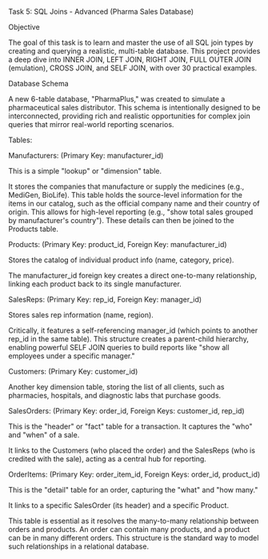 Task 5: SQL Joins - Advanced (Pharma Sales Database)

Objective

The goal of this task is to learn and master the use of all SQL join types by creating and querying a realistic, multi-table database. This project provides a deep dive into INNER JOIN, LEFT JOIN, RIGHT JOIN, FULL OUTER JOIN (emulation), CROSS JOIN, and SELF JOIN, with over 30 practical examples.

Database Schema

A new 6-table database, "PharmaPlus," was created to simulate a pharmaceutical sales distributor. This schema is intentionally designed to be interconnected, providing rich and realistic opportunities for complex join queries that mirror real-world reporting scenarios.

Tables:

Manufacturers: (Primary Key: manufacturer_id)

This is a simple "lookup" or "dimension" table.

It stores the companies that manufacture or supply the medicines (e.g., MediGen, BioLife). This table holds the source-level information for the items in our catalog, such as the official company name and their country of origin. This allows for high-level reporting (e.g., "show total sales grouped by manufacturer's country"). These details can then be joined to the Products table.

Products: (Primary Key: product_id, Foreign Key: manufacturer_id)

Stores the catalog of individual product info (name, category, price).

The manufacturer_id foreign key creates a direct one-to-many relationship, linking each product back to its single manufacturer.

SalesReps: (Primary Key: rep_id, Foreign Key: manager_id)

Stores sales rep information (name, region).

Critically, it features a self-referencing manager_id (which points to another rep_id in the same table). This structure creates a parent-child hierarchy, enabling powerful SELF JOIN queries to build reports like "show all employees under a specific manager."

Customers: (Primary Key: customer_id)

Another key dimension table, storing the list of all clients, such as pharmacies, hospitals, and diagnostic labs that purchase goods.

SalesOrders: (Primary Key: order_id, Foreign Keys: customer_id, rep_id)

This is the "header" or "fact" table for a transaction. It captures the "who" and "when" of a sale.

It links to the Customers (who placed the order) and the SalesReps (who is credited with the sale), acting as a central hub for reporting.

OrderItems: (Primary Key: order_item_id, Foreign Keys: order_id, product_id)

This is the "detail" table for an order, capturing the "what" and "how many."

It links to a specific SalesOrder (its header) and a specific Product.

This table is essential as it resolves the many-to-many relationship between orders and products. An order can contain many products, and a product can be in many different orders. This structure is the standard way to model such relationships in a relational database.
